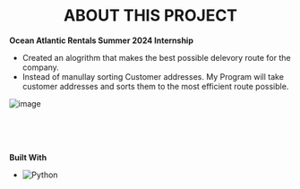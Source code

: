 <div align="center">
  <h1>ABOUT THIS PROJECT</h1>
  <p></p>
</div>

**Ocean Atlantic Rentals Summer 2024 Internship**

* Created an alogrithm that makes the best possible delevory route for the company.
* Instead of manullay sorting Customer addresses. My Program will take customer addresses and sorts them to the most efficient route possible.

![image](https://github.com/JakeClapper/Routing-Algorithm/assets/88346685/e2c68590-47cc-45e5-b60c-8981d2ef3914)

<br>
<br>
<br>

**Built With**


* ![Python](https://img.shields.io/badge/Python-3776AB?style=for-the-badge&logo=python&logoColor=white)
